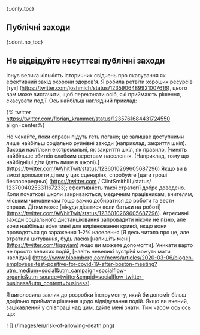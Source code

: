 {:.only_toc} 
 ## Публічні заходи 

 {:.dont.no_toc} 
 ## Не відвідуйте несуттєві публічні заходи 

Існує велика кількість історичних свідчень про скасування як ефективний захід охорони здоров'я. Я робила ретвіти хороших ресурсів 
 [тут] (https://twitter.com/joshmich/status/1235906489921007616), цього вам може вистачити, щоб переконати осіб, які приймають рішення, скасувати події. Ось найбільш наглядний приклад: 

 {% twitter https://twitter.com/florian_krammer/status/1235761684431724550 align=center%} 

Не чекайте, поки справи підуть геть погано; це залишає доступними лише найбільш соціально руйнівні заходи (наприклад, закриття шкіл). Заходи настільки екстремальні, як закриття шкіл, як правило, [чинять найбільше збитків слабким верствам населення. (Наприклад, тому що найбідніші діти їдять лише в школі).] (https://twitter.com/AWhitTwit/status/1236010269605687296) Якщо ви в змозі допомогти дітям у цих сценаріях, спробуйте [дати гроші безпосередньо] (https://twitter.com / ClintSmithIII /status/ 1237004025331167233); ефективність такої стратегії добре доведено. Коли початкові школи закриваються, медичним працівникам, вчителям, міським чиновникам тощо важко добиратися до роботи та вести справи. Дітям може [нікуди діватися коли батьки на роботі] (https://twitter.com/AWhitTwit/status/1236010269605687296). Агресивні заходи соціального дистанціювання запровадити ніколи не пізно, але вони найбільш ефективні для вирівнювання кривої, якщо вони проводяться до зараження 1-2% населення \[Я десь читала про це, але втратила цитування, будь ласка [напишіть мені] (https://twitter.com/figgyjam) якщо ви можете допомогти\]. Уникати варто не просто великих подій, [навіть невеликі зустрічі можуть мати наслідки] (https://www.bloomberg.com/news/articles/2020-03-06/biogen-employees-test-positive-for-covid-19-after-boston-meeting?utm_medium=social&utm_campaign=socialflow-organic&utm_source=twitter&cmpid=socialflow-twitter-business&utm_content=business). 



Я виголосила заклик до розробки інструменту, який би допоміг більш доцільно приймати рішення щодо відвідування подій. Якщо ви вчений, зацікавлений у співпраці над цим, дайте мені знати. Тим часом ось ось що: 

 ! [] (/images/en/risk-of-allowing-death.png) 
